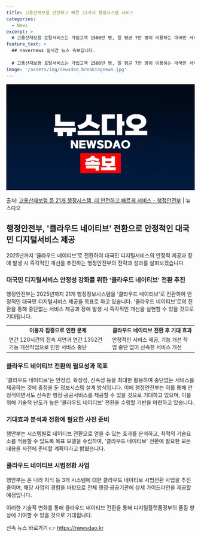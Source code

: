 ```yaml
---
title: 고용산재보험 안전하고 빠른 21가지 행정시스템 서비스
categories:
  - News
excerpt: >
  # 고용산재보험 토탈서비스는 가입고객 1500만 명, 일 평균 7만 명이 이용하는 대국민 서비스로 중단없는 …
feature_text: >
  ## navernews 실시간 뉴스 속보입니다.

  # 고용산재보험 토탈서비스는 가입고객 1500만 명, 일 평균 7만 명이 이용하는 대국민 서비스로 중단없는 …
image: '/assets/img/newsdao_breakingnews.jpg'
---
```


![뉴스다오 속보](/assets/img/newsdao_breakingnews.jpg)

<p>출처: <a href="https://newsdao.kr/3571" rel="dofollow">고용산재보험 등 21개 행정시스템, 더 안전하고 빠르게 서비스 - 행정안전부</a> | 뉴스다오</p>

<h2 data-ke-size="size26">행정안전부, '클라우드 네이티브' 전환으로 안정적인 대국민 디지털서비스 제공</h2>
<p data-ke-size="size16">2025년까지 ‘클라우드 네이티브’로 전환하여 대국민 디지털서비스의 안정적 제공과 장애 발생 시 즉각적인 개선을 추진하는 행정안전부의 전략과 성과를 살펴보겠습니다.</p>

<h3>대국민 디지털서비스 안정성 강화를 위한 '클라우드 네이티브' 전환 추진</h3>
<p data-ke-size="size16">행정안전부는 2025년까지 21개 행정정보시스템을 '클라우드 네이티브'로 전환하여 안정적인 대국민 디지털서비스 제공을 목표로 하고 있습니다. '클라우드 네이티브'로의 전환을 통해 중단없는 서비스 제공과 장애 발생 시 즉각적인 개선을 실현할 수 있을 것으로 기대됩니다.</p>

<table>
	<tr>
		<td style="text-align: center; height: 17px;"><b>이용자 집중으로 인한 문제</b></td>
		<td style="text-align: center; height: 17px;"><b>클라우드 네이티브 전환 후 기대 효과</b></td>
	</tr>
	<tr>
		<td>연간 120시간의 접속 지연과 연간 1352건 기능 개선작업으로 인한 서비스 중단</td>
		<td>안정적인 서비스 제공, 기능 개선 작업 중단 없이 신속한 서비스 개선</td>
	</tr>
</table>

<h3>클라우드 네이티브 전환의 필요성과 목표</h3>
<p data-ke-size="size16">'클라우드 네이티브'는 안정성, 확장성, 신속성 등을 최대한 활용하여 중단없는 서비스를 제공하는 것에 중점을 둔 정보시스템 설계 방식입니다. 이에 행정안전부는 이를 통해 안정적이면서도 신속한 행정·공공서비스를 제공할 수 있을 것으로 기대하고 있으며, 이를 위해 기술적 난도가 높은 '클라우드 네이티브' 전환을 수행할 기반을 마련하고 있습니다.</p>

<h3>기대효과 분석과 전환에 필요한 사전 준비</h3>
<p data-ke-size="size16">행안부는 시스템별로 네이티브 전환으로 얻을 수 있는 효과를 분석하고, 최적의 기술요소를 적용할 수 있도록 목표 모델을 수립하여, '클라우드 네이티브' 전환에 필요한 모든 내용을 사전에 준비할 계획이라고 밝혔습니다.</p>

<h3>클라우드 네이티브 시범전환 사업</h3>
<p data-ke-size="size16">행안부는 온 나라 지식 등 3개 시스템에 대한 클라우드 네이티브 시범전환 사업을 추진 중이며, 해당 사업의 경험을 바탕으로 전체 행정·공공기관에 상세 가이드라인을 제공할 예정입니다.</p>

<p data-ke-size="size16">이러한 기술적 변화를 통해 클라우드 네이티브 전환을 통해 디지털플랫폼정부의 품질 향상에 기여할 수 있을 것으로 기대됩니다.</p> 

신속 뉴스 바로가기 👉 <a href="https://newsdao.kr" rel="dofollow">https://newsdao.kr</a>


